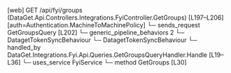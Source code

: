 [web] GET /api/fyi/groups  (DataGet.Api.Controllers.Integrations.FyiController.GetGroups)  [L197–L206] [auth=Authentication.MachineToMachinePolicy]
  └─ sends_request GetGroupsQuery [L202]
    └─ generic_pipeline_behaviors 2
      └─ DatagetTokenSyncBehaviour
      └─ DatagetTokenSyncBehaviour
    └─ handled_by DataGet.Integrations.Fyi.Api.Queries.GetGroupsQueryHandler.Handle [L19–L36]
      └─ uses_service FyiService
        └─ method GetGroups [L30]

